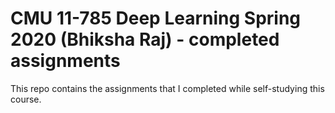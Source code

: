 # CMU 11-785 Deep Learning Spring 2020 (Bhiksha Raj) - completed assignments

This repo contains the assignments that I completed while self-studying this course.
